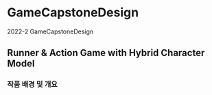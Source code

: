 # GameCapstoneDesign
2022-2 GameCapstoneDesign 

## Runner & Action Game with Hybrid Character Model
### 작품 배경 및 개요
